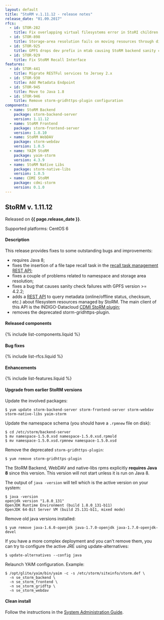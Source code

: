 ```yaml
---
layout: default
title: "StoRM v.1.11.12 - release notes"
release_date: "01.09.2017"
rfcs:
  - id: STOR-282
    title: Fix overlapping virtual filesystems error in StoRI children creation
  - id: STOR-898
    title: Storage-area resolution fails on moving resources through different storage-areas
  - id: STOR-925
    title: GPFS drops dev prefix in mtab causing StoRM backend sanity check to fail
  - id: STOR-929
    title: Fix StoRM Recall Interface
features:
  - id: STOR-441
    title: Migrate RESTFul services to Jersey 2.x
  - id: STOR-930
    title: Add Metadata Endpoint
  - id: STOR-945
    title: Move to Java 1.8
  - id: STOR-946
    title: Remove storm-gridhttps-plugin configuration
components:
  - name: StoRM Backend
    package: storm-backend-server
    version: 1.11.12
  - name: StoRM Frontend
    package: storm-frontend-server
    version: 1.8.10
  - name: StoRM WebDAV
    package: storm-webdav
    version: 1.0.5
  - name: YAIM StoRM
    package: yaim-storm
    version: 4.3.9
  - name: StoRM Native Libs
    package: storm-native-libs
    version: 1.0.5
  - name: CDMI StoRM
    package: cdmi-storm
    version: 0.1.0
---
```


## StoRM v. 1.11.12

Released on **{{ page.release_date }}**.

Supported platforms: <span class="label label-success">CentOS 6</span>

#### Description

This release provides fixes to some outstanding bugs and improvements:

* requires Java 8;
* fixes the insertion of a file tape recall task in the [recall task management REST API][recall-task-rest-api];
* fixes a couple of problems related to namespace and storage area resolution;
* fixes a bug that causes sanity check failures with GPFS version >= 4.2.2;
* adds a [REST API][metadata-rest-api] to query metadata (online/offline status, checksum, etc.)
	about filesystem resources managed by StoRM. The main client of this API is the INDIGO-Datacloud [CDMI StoRM plugin][cdmi-storm-plugin];
* removes the deprecated storm-gridhttps-plugin.

#### Released components

{% include list-components.liquid %}

#### Bug fixes

{% include list-rfcs.liquid %}

#### Enhancements

{% include list-features.liquid %}

#### Upgrade from earlier StoRM versions

Update the involved packages:

    $ yum update storm-backend-server storm-frontend-server storm-webdav storm-native-libs yaim-storm

Update the namespace schema (you should have a `.rpmnew` file on disk):

    $ cd /etc/storm/backend-server
    $ mv namespace-1.5.0.xsd namespace-1.5.0.xsd.rpmold
    $ mv namespace-1.5.0.xsd.rpmnew namespace-1.5.0.xsd

Remove the deprecated `storm-gridhttps-plugin`:

    $ yum remove storm-gridhttps-plugin

The StoRM Backend, WebDAV and native-libs rpms explicitly **requires Java 8** since this version. 
This version will not start unless it is run on Java 8.

The output of `java -version` will tell which is the active version on your system:

    $ java -version
    openjdk version "1.8.0_131"
    OpenJDK Runtime Environment (build 1.8.0_131-b11)
    OpenJDK 64-Bit Server VM (build 25.131-b11, mixed mode)

Remove old java versions installed:

    $ yum remove java-1.6.0-openjdk java-1.7.0-openjdk java-1.7.0-openjdk-devel

If you have a more complex deployment and you can't remove them, you can try to configure the active JRE using update-alternatives:

    $ update-alternatives --config java

Relaunch YAIM configuration. Example:

    $ /opt/glite/yaim/bin/yaim -c -s /etc/storm/siteinfo/storm.def \
      -n se_storm_backend \
      -n se_storm_frontend \
      -n se_storm_gridftp \
      -n se_storm_webdav

#### Clean install

Follow the instructions in the [System Administration Guide][storm-sysadmin-guide].

[storm-sysadmin-guide]: {{site.baseurl}}/documentation/sysadmin-guide/1.11.12
[recall-task-rest-api]: https://github.com/italiangrid/storm/tree/develop/src/main/java/it/grid/storm/tape/recalltable/resources
[metadata-rest-api]: https://github.com/italiangrid/storm/tree/develop/src/main/java/it/grid/storm/rest/metadata
[cdmi-storm-plugin]: {{site.baseurl}}/release-notes/cdmi-storm/0.1.0/
